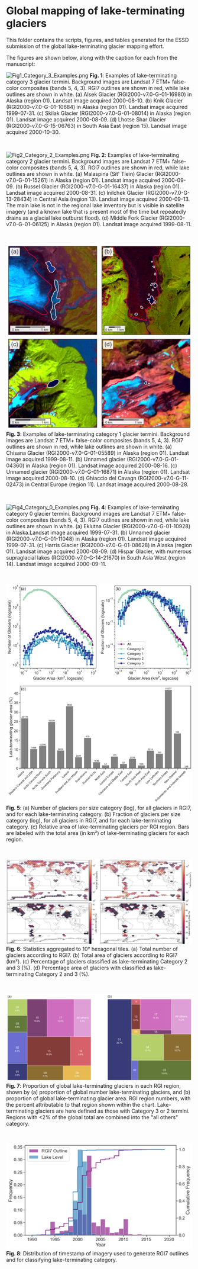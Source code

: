 # Global mapping of lake-terminating glaciers

This folder contains the scripts, figures, and tables generated for the
ESSD submission of the global lake-terminating glacier mapping effort.

The figures are shown below, along with the caption for each from the
manuscript:

![Fig1_Category_3_Examples.png](figures/Fig1_Category_3_Examples.png)
**Fig. 1**: Examples of lake-terminating category 3 glacier termini. Background images
are Landsat 7 ETM+ false-color composites (bands 5, 4, 3). RGI7 outlines are shown 
in red, while lake outlines are shown in white. (a) Alsek Glacier 
(RGI2000-v7.0-G-01-16980) in Alaska (region 01). Landsat image acquired 2000-08-10. 
(b) Knik Glacier (RGI2000-v7.0-G-01-10684) in Alaska (region 01). Landsat image 
acquired 1999-07-31. (c) Skilak Glacier (RGI2000-v7.0-G-01-08014) in Alaska 
(region 01). Landsat image acquired 2000-08-09. (d) Lhotse Shar Glacier 
(RGI2000-v7.0-G-15-06763) in South Asia East (region 15). Landsat image acquired 
2000-10-30.

&nbsp;

![Fig2_Category_2_Examples.png](figures/Fig2_Category_2_Examples.png)
**Fig. 2**: Examples of lake-terminating category 2 glacier termini. Background images 
are Landsat 7 ETM+ false-color composites (bands 5, 4, 3). RGI7 outlines are shown 
in red, while lake outlines are shown in white. (a) Malaspina (Sít' Tlein) Glacier 
(RGI2000-v7.0-G-01-15261) in Alaska (region 01). Landsat image acquired 2000-09-09. 
(b) Russel Glacier (RGI2000-v7.0-G-01-16437) in Alaska (region 01). Landsat image 
acquired 2000-08-31. (c) Inilchek Glacier (RGI2000-v7.0-G-13-28434) in Central Asia 
(region 13). Landsat image acquired 2000-09-13. The main lake is not in the regional
lake inventory but is visible in satellite imagery (and a known lake that is present
most of the time but repeatedly drains as a glacial lake outburst flood). (d) Middle 
Fork Glacier (RGI2000-v7.0-G-01-06125) in Alaska (region 01). Landsat image acquired 
1999-08-11.

&nbsp;

![Fig3_Category_1_Examples.png](figures/Fig3_Category_1_Examples.png)
**Fig. 3**: Examples of lake-terminating category 1 glacier termini. Background images
are Landsat 7 ETM+ false-color composites (bands 5, 4, 3). RGI7 outlines are shown
in red, while lake outlines are shown in white. (a) Chisana Glacier 
(RGI2000-v7.0-G-01-05589) in Alaska (region 01). Landsat image acquired 1999-08-11. 
(b) Unnamed glacier (RGI2000-v7.0-G-01-04360) in Alaska (region 01). Landsat image 
acquired 2000-08-16. (c) Unnamed glacier (RGI2000-v7.0-G-01-16871) in Alaska 
(region 01). Landsat image acquired 2000-08-10. (d) Ghiaccio del Cavagn 
(RGI2000-v7.0-G-11-02473) in Central Europe (region 11). Landsat image acquired 
2000-08-28.

&nbsp;

![Fig4_Category_0_Examples.png](figures/Fig4_Category_0_Examples.png)
**Fig. 4**: Examples of lake-terminating category 0 glacier termini. Background images
are Landsat 7 ETM+ false-color composites (bands 5, 4, 3). RGI7 outlines are shown 
in red, while lake outlines are shown in white. (a) Eklutna Glacier 
(RGI2000-v7.0-G-01-10928) in Alaska.Landsat image acquired 1999-07-31. (b) Unnamed 
glacier (RGI2000-v7.0-G-01-11048) in Alaska (region 01). Landsat image acquired 1999-07-31.
(c) Harris Glacier (RGI2000-v7.0-G-01-08628) in Alaska (region 01). Landsat image acquired 
2000-08-09. (d) Hispar Glacier, with numerous supraglacial lakes (RGI2000-v7.0-G-14-21670)
in South Asia West (region 14). Landsat image acquired 2000-09-11.

&nbsp;

![](figures/Fig5_AreaDistribution.png)
**Fig. 5**: (a) Number of glaciers per size category (log), for all glaciers in RGI7, and for
each lake-terminating category. (b) Fraction of glaciers per size category (log), for all glaciers
in RGI7, and for each lake-terminating category. (c) Relative area of lake-terminating glaciers 
per RGI region. Bars are labeled with the total area (in km²) of lake-terminating glaciers 
for each region.

&nbsp;

![](figures/Fig6_GlobalDistribution.png)
**Fig. 6**: Statistics aggregated to 10° hexagonal tiles. (a) Total number of glaciers according to RGI7. 
(b) Total area of glaciers according to RGI7 (km²). (c) Percentage of glaciers classified
as lake-terminating Category 2 and 3 (%). (d) Percentage area of glaciers with classified
as lake-terminating Category 2 and 3 (%).

&nbsp;

![](figures/Fig7_Treemap.png)
**Fig. 7**: Proportion of global lake-terminating glaciers in each RGI region, shown by 
(a) proportion of global number lake-terminating glaciers, and (b) proportion of global
lake-terminating glacier area. RGI region numbers, with the percent attributable to that
region shown within the chart. Lake-terminating glaciers are here defined as those with 
Category 3 or 2 termini. Regions with <2% of the global total are combined into 
the "all others" category.

&nbsp;

![](figures/Fig8_TemporalDistribution.png)
**Fig. 8**: Distribution of timestamp of imagery used to generate RGI7 outlines and for 
classifying lake-terminating category.
